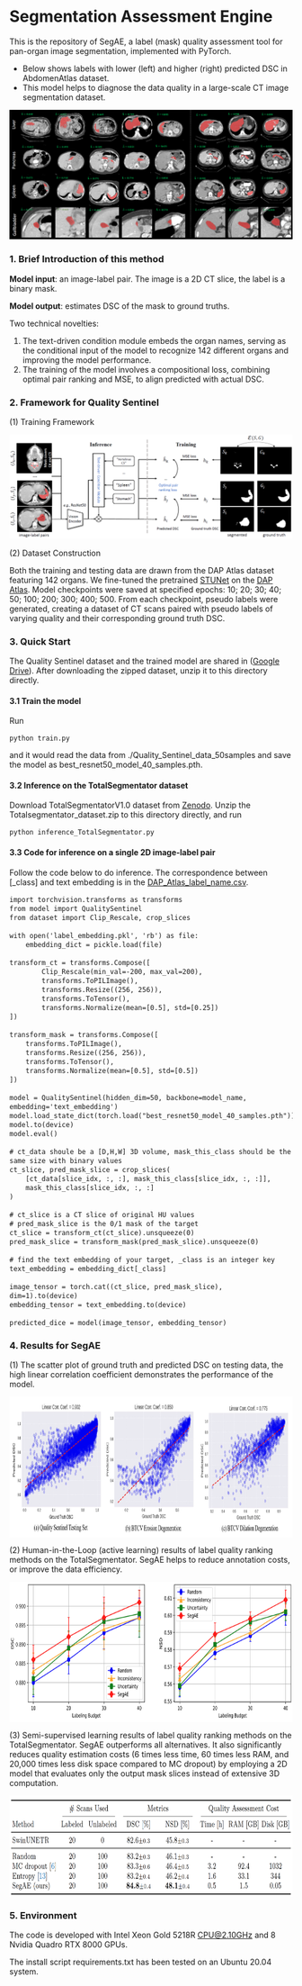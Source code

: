 # Segmentation Assessment Engine
This is the repository of SegAE, a label (mask) quality assessment tool for pan-organ image segmentation, implemented with PyTorch. 
- Below shows labels with lower (left) and higher (right) predicted DSC in AbdomenAtlas dataset. 
- This model helps to diagnose the data quality in a large-scale CT image segmentation dataset.

![Illustration of Mask Quality Analysis on AbdomenAtlas](./figs/good_vs_bad.jpg)

### 1. Brief Introduction of this method

**Model input**: an image-label pair. The image is a 2D CT slice, the label is a binary mask.

**Model output**: estimates DSC of the mask to ground truths.

Two technical novelties:

1. The text-driven condition module embeds the organ names, serving as the conditional input of the model to recognize 142 different organs and improving the model performance.
2. The training of the model involves a compositional loss, combining optimal pair ranking and MSE, to align predicted with actual DSC.

### 2. Framework for Quality Sentinel

(1) Training Framework

![Framework](./figs/framework.jpg)

(2) Dataset Construction

Both the training and testing data are drawn from the DAP Atlas dataset featuring 142 organs. We fine-tuned the pretrained [STUNet](https://github.com/uni-medical/STU-Net) on the [DAP Atlas](https://github.com/alexanderjaus/AtlasDataset). Model checkpoints were saved at specified epochs: 10; 20; 30; 40; 50; 100; 200; 300; 400; 500. From each checkpoint, pseudo labels were generated, creating a dataset of CT scans paired with pseudo labels of varying quality and their corresponding ground truth DSC.

### 3. Quick Start

The Quality Sentinel dataset and the trained model are shared in ([Google Drive](https://drive.google.com/drive/folders/1bMDSVSDB3Qv-6IhMaFloVdXZ52QP2V9X?usp=sharing)). After downloading the zipped dataset, unzip it to this directory directly.

#### 3.1 Train the model

Run

```
python train.py
```

and it would read the data from ./Quality_Sentinel_data_50samples and save the model as best_resnet50_model_40_samples.pth.

#### 3.2 Inference on the TotalSegmentator dataset

Download TotalSegmentatorV1.0 dataset from [Zenodo](https://zenodo.org/records/6802614). Unzip the Totalsegmentator_dataset.zip to this directory directly, and run

```
python inference_TotalSegmentator.py
```

#### 3.3 Code for inference on a single 2D image-label pair

Follow the code below to do inference. The correspondence between \[_class\] and text embedding is in the [DAP_Atlas_label_name.csv](./DAP_Atlas_label_name.csv).

```
import torchvision.transforms as transforms
from model import QualitySentinel
from dataset import Clip_Rescale, crop_slices

with open('label_embedding.pkl', 'rb') as file:
    embedding_dict = pickle.load(file)

transform_ct = transforms.Compose([
        Clip_Rescale(min_val=-200, max_val=200),
        transforms.ToPILImage(),
        transforms.Resize((256, 256)),
        transforms.ToTensor(),
        transforms.Normalize(mean=[0.5], std=[0.25])
])

transform_mask = transforms.Compose([
    transforms.ToPILImage(),
    transforms.Resize((256, 256)),
    transforms.ToTensor(),
    transforms.Normalize(mean=[0.5], std=[0.5])
])

model = QualitySentinel(hidden_dim=50, backbone=model_name, embedding='text_embedding')
model.load_state_dict(torch.load("best_resnet50_model_40_samples.pth"))
model.to(device)
model.eval()

# ct_data shoule be a [D,H,W] 3D volume, mask_this_class should be the same size with binary values
ct_slice, pred_mask_slice = crop_slices(
    [ct_data[slice_idx, :, :], mask_this_class[slice_idx, :, :]],
    mask_this_class[slice_idx, :, :]
)

# ct_slice is a CT slice of original HU values
# pred_mask_slice is the 0/1 mask of the target
ct_slice = transform_ct(ct_slice).unsqueeze(0)
pred_mask_slice = transform_mask(pred_mask_slice).unsqueeze(0)

# find the text embedding of your target, _class is an integer key
text_embedding = embedding_dict[_class]

image_tensor = torch.cat((ct_slice, pred_mask_slice), dim=1).to(device)
embedding_tensor = text_embedding.to(device)

predicted_dice = model(image_tensor, embedding_tensor)
```


### 4. Results for SegAE

(1) The scatter plot of ground truth and predicted DSC on testing data, the high linear correlation coefficient demonstrates the performance of the model. 

<img src="./figs/scatter plot.jpg" width = "800" height = "250" alt="The predicted DSC vs GT DSC" align=center />

(2) Human-in-the-Loop (active learning) results of label quality ranking methods on the TotalSegmentator. SegAE helps to reduce annotation costs, or improve the data efficiency.

<img src="./figs/active_learning.jpg" width = "800" height = "250" alt="Active Learning" align=center />

(3) Semi-supervised learning results of label quality ranking methods on the TotalSegmentator. SegAE outperforms all alternatives. It also significantly reduces quality estimation costs (6 times less time, 60 times less RAM, and 20,000 times less disk space compared to MC dropout) by employing a 2D model that evaluates only the output mask slices instead of extensive 3D computation.

<img src="./figs/semi-supervised learning.jpg" width = "800" height = "180" alt="Semi-Supervised Learning" align=center />

### 5. Environment

The code is developed with Intel Xeon Gold 5218R CPU@2.10GHz and 8 Nvidia Quadro RTX 8000 GPUs.

The install script requirements.txt has been tested on an Ubuntu 20.04 system.













